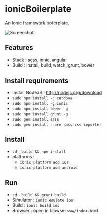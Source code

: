 ionicBoilerplate
================

An Ionic framework boilerplate.

![Screenshot](http://grabs.lucasmouilleron.com/Screen%20Shot%202015-11-23%20at%2015.33.40.png)

Features
--------
- Stack : scss, ionic, angular
- Build : install, build, watch, grunt, bower

Install requirements
--------------------
- Install NodeJS : http://nodejs.org/download
- `sudo npm install -g cordova`
- `sudo npm install -g ionic`
- `sudo npm install bower -g`
- `sudo npm install grunt -g`
- `sudo gem install sass`
- `sudo gem install --pre sass-css-importer`

Install
-------
- `cd _build && npm install`
- platforms : 
	- `ionic platform add ios`
	- `ionic platform add android`

Run
---
- `cd _build && grunt build`
- Simulator : `ionic emulate ios`
- Build : `ionic build ios`
- Browser : open in browser `www/index.html`